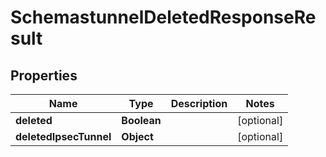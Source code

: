# SchemastunnelDeletedResponseResult

## Properties
Name | Type | Description | Notes
------------ | ------------- | ------------- | -------------
**deleted** | **Boolean** |  |  [optional]
**deletedIpsecTunnel** | **Object** |  |  [optional]
